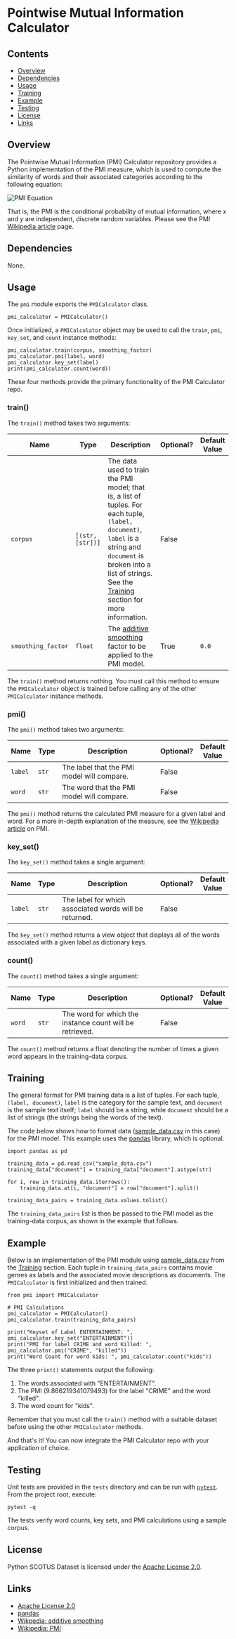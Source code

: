 # Pointwise Mutual Information Calculator

## Contents

- [Overview](#Overview)
- [Dependencies](#Dependencies)
- [Usage](#Usage)
- [Training](#Training)
- [Example](#Example)
- [Testing](#Testing)
- [License](#License)
- [Links](#Links)

## Overview

The Pointwise Mutual Information (PMI) Calculator repository provides a Python implementation of the PMI measure, which is used to compute the similarity of words and their associated categories according to the following equation:

![PMI Equation](https://wikimedia.org/api/rest_v1/media/math/render/svg/ff54cfce726857db855d4dd0a9dee2c6a5e7be99)

That is, the PMI is the conditional probability of mutual information, where _x_ and _y_ are independent, discrete random variables. Please see the PMI [Wikipedia article](https://en.wikipedia.org/wiki/Pointwise_mutual_information) page.

## Dependencies

None.

## Usage

The `pmi` module exports the `PMICalculator` class.

```
pmi_calculator = PMICalculator()
```

Once initialized, a `PMICalculator` object may be used to call the `train`, `pmi`, `key_set`, and `count` instance methods:

```
pmi_calculator.train(corpus, smoothing_factor)
pmi_calculator.pmi(label, word)
pmi_calculator.key_set(label)
print(pmi_calculator.count(word))
```

These four methods provide the primary functionality of the PMI Calculator repo.

### train()

The `train()` method takes two arguments:

| Name | Type | Description | Optional? | Default<br/>Value |
| ---- | ---- | ----------- | --------- | ----------------- |
| `corpus` | `[(str, [str])]` | The data used to train the PMI model; that is, a list of tuples. For each tuple, `(label, document)`, `label` is a string and `document` is broken into a list of strings. See the [Training](#training) section for more information. | False |  |
| `smoothing_factor` | `float` | The [additive smoothing](https://en.wikipedia.org/wiki/Additive_smoothing) factor to be applied to the PMI model. | True | `0.0` |

The `train()` method returns nothing. You must call this method to ensure the `PMICalculator` object is trained before calling any of the other `PMICalculator` instance methods.

### pmi()

The `pmi()` method takes two arguments:

| Name | Type | Description | Optional? | Default<br/>Value |
| ---- | ---- | ----------- | --------- | ----------------- |
| `label` | `str` | The label that the PMI model will compare. | False |  |
| `word` | `str` | The word that the PMI model will compare. | False |  |

The `pmi()` method returns the calculated PMI measure for a given label and word. For a more in-depth explanation of the measure, see the [Wikipedia article](https://en.wikipedia.org/wiki/Pointwise_mutual_information) on PMI.

### key_set()

The `key_set()` method takes a single argument:

| Name | Type | Description | Optional? | Default<br/>Value |
| ---- | ---- | ----------- | --------- | ----------------- |
| `label` | `str` | The label for which  associated words will be returned. | False |  |

The `key_set()` method returns a view object that displays all of the words associated with a given label as dictionary keys.

### count()

The `count()` method takes a single argument:

| Name | Type | Description | Optional? | Default<br/>Value |
| ---- | ---- | ----------- | --------- | ----------------- |
| `word` | `str` | The word for which the instance count will be retrieved. | False | |

The `count()` method returns a float denoting the number of times a given word appears in the training-data corpus.

## Training

The general format for PMI training data is a list of tuples. For each tuple, `(label, document)`, `label` is the category for the sample text, and `document` is the sample text itself; `label` should be a string, while `document` should be a list of strings (the strings being the words of the text).

The code below shows how to format data ([sample_data.csv](https://github.com/DocketScience/PythonPMI/blob/master/sample_data.csv) in this case) for the PMI model. This example uses the [pandas](https://pandas.pydata.org) library, which is optional.

```
import pandas as pd

training_data = pd.read_csv("sample_data.csv")
training_data["document"] = training_data["document"].astype(str)

for i, row in training_data.iterrows():
    training_data.at[i, "document"] = row["document"].split()

training_data_pairs = training_data.values.tolist()
```

The `training_data_pairs` list is then be passed to the PMI model as the training-data corpus, as shown in the example that follows.

## Example

Below is an implementation of the PMI module using [sample_data.csv](https://github.com/DocketScience/PythonPMI/blob/master/sample_data.csv) from the [Training](#training) section. Each tuple in `training_data_pairs` contains movie genres as labels and the associated movie descriptions as documents. The `PMICalculator` is first initialized and then trained.

```
from pmi import PMICalculator

# PMI Calculations
pmi_calculator = PMICalculator()
pmi_calculator.train(training_data_pairs)

print("Keyset of Label ENTERTAINMENT: ", pmi_calculator.key_set("ENTERTAINMENT"))
print("PMI for label CRIME and word Killed: ", pmi_calculator.pmi("CRIME", "killed"))
print("Word Count for word kids: ", pmi_calculator.count("kids"))
```

The three `print()` statements output the following:

1. The words associated with "ENTERTAINMENT".
2. The PMI (9.866219341079493) for the label "CRIME" and the word "killed".
3. The word count for "kids".

Remember that you must call the `train()` method with a suitable dataset before using the other `PMICalculator` methods.

And that's it! You can now integrate the PMI Calculator repo with your application of choice.

## Testing

Unit tests are provided in the `tests` directory and can be run with
[`pytest`](https://docs.pytest.org). From the project root, execute:

```
pytest -q
```

The tests verify word counts, key sets, and PMI calculations using a
sample corpus.

## License

Python SCOTUS Dataset is licensed under the
[Apache License 2.0](https://www.apache.org/licenses/LICENSE-2.0).


## Links

- [Apache License 2.0](https://www.apache.org/licenses/LICENSE-2.0)
- [pandas](https://pandas.pydata.org)
- [Wikpedia: additive smoothing](https://en.wikipedia.org/wiki/Additive_smoothing)
- [Wikipedia: PMI](https://en.wikipedia.org/wiki/Pointwise_mutual_information)
